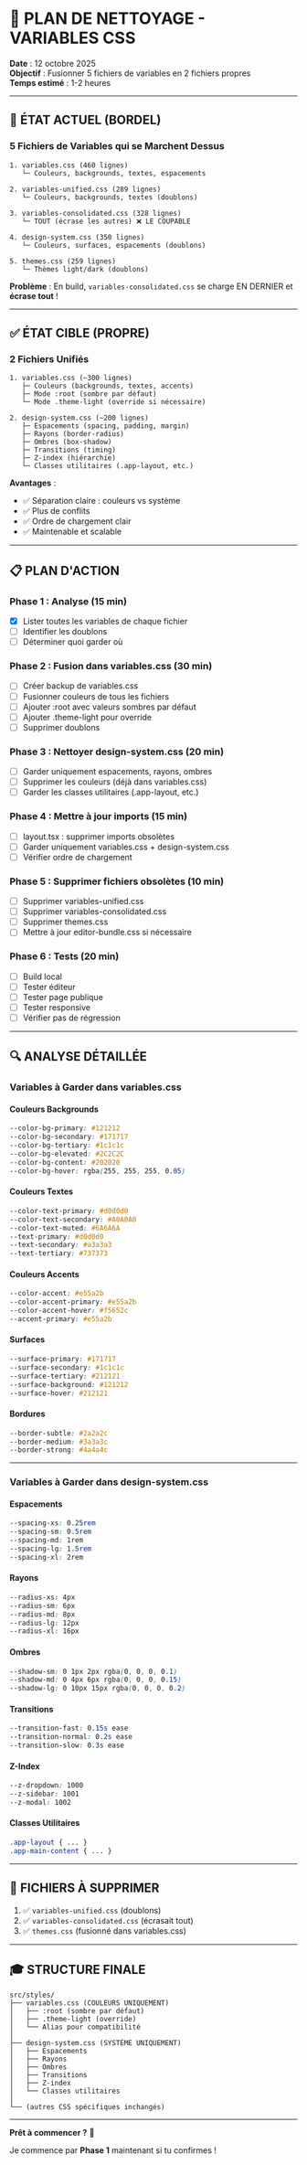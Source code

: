 # 🧹 PLAN DE NETTOYAGE - VARIABLES CSS

**Date** : 12 octobre 2025  
**Objectif** : Fusionner 5 fichiers de variables en 2 fichiers propres  
**Temps estimé** : 1-2 heures

---

## 🎯 ÉTAT ACTUEL (BORDEL)

### 5 Fichiers de Variables qui se Marchent Dessus

```
1. variables.css (460 lignes)
   └─ Couleurs, backgrounds, textes, espacements

2. variables-unified.css (289 lignes)
   └─ Couleurs, backgrounds, textes (doublons)

3. variables-consolidated.css (328 lignes)
   └─ TOUT (écrase les autres) ❌ LE COUPABLE

4. design-system.css (350 lignes)
   └─ Couleurs, surfaces, espacements (doublons)

5. themes.css (259 lignes)
   └─ Thèmes light/dark (doublons)
```

**Problème** : En build, `variables-consolidated.css` se charge EN DERNIER et **écrase tout** !

---

## ✅ ÉTAT CIBLE (PROPRE)

### 2 Fichiers Unifiés

```
1. variables.css (~300 lignes)
   ├─ Couleurs (backgrounds, textes, accents)
   ├─ Mode :root (sombre par défaut)
   └─ Mode .theme-light (override si nécessaire)

2. design-system.css (~200 lignes)
   ├─ Espacements (spacing, padding, margin)
   ├─ Rayons (border-radius)
   ├─ Ombres (box-shadow)
   ├─ Transitions (timing)
   ├─ Z-index (hiérarchie)
   └─ Classes utilitaires (.app-layout, etc.)
```

**Avantages** :
- ✅ Séparation claire : couleurs vs système
- ✅ Plus de conflits
- ✅ Ordre de chargement clair
- ✅ Maintenable et scalable

---

## 📋 PLAN D'ACTION

### Phase 1 : Analyse (15 min)

- [x] Lister toutes les variables de chaque fichier
- [ ] Identifier les doublons
- [ ] Déterminer quoi garder où

### Phase 2 : Fusion dans variables.css (30 min)

- [ ] Créer backup de variables.css
- [ ] Fusionner couleurs de tous les fichiers
- [ ] Ajouter :root avec valeurs sombres par défaut
- [ ] Ajouter .theme-light pour override
- [ ] Supprimer doublons

### Phase 3 : Nettoyer design-system.css (20 min)

- [ ] Garder uniquement espacements, rayons, ombres
- [ ] Supprimer les couleurs (déjà dans variables.css)
- [ ] Garder les classes utilitaires (.app-layout, etc.)

### Phase 4 : Mettre à jour imports (15 min)

- [ ] layout.tsx : supprimer imports obsolètes
- [ ] Garder uniquement variables.css + design-system.css
- [ ] Vérifier ordre de chargement

### Phase 5 : Supprimer fichiers obsolètes (10 min)

- [ ] Supprimer variables-unified.css
- [ ] Supprimer variables-consolidated.css
- [ ] Supprimer themes.css
- [ ] Mettre à jour editor-bundle.css si nécessaire

### Phase 6 : Tests (20 min)

- [ ] Build local
- [ ] Tester éditeur
- [ ] Tester page publique
- [ ] Tester responsive
- [ ] Vérifier pas de régression

---

## 🔍 ANALYSE DÉTAILLÉE

### Variables à Garder dans variables.css

#### Couleurs Backgrounds
```css
--color-bg-primary: #121212
--color-bg-secondary: #171717
--color-bg-tertiary: #1c1c1c
--color-bg-elevated: #2C2C2C
--color-bg-content: #202020
--color-bg-hover: rgba(255, 255, 255, 0.05)
```

#### Couleurs Textes
```css
--color-text-primary: #d0d0d0
--color-text-secondary: #A0A0A0
--color-text-muted: #6A6A6A
--text-primary: #d0d0d0
--text-secondary: #a3a3a3
--text-tertiary: #737373
```

#### Couleurs Accents
```css
--color-accent: #e55a2b
--color-accent-primary: #e55a2b
--color-accent-hover: #f5652c
--accent-primary: #e55a2b
```

#### Surfaces
```css
--surface-primary: #171717
--surface-secondary: #1c1c1c
--surface-tertiary: #212121
--surface-background: #121212
--surface-hover: #212121
```

#### Bordures
```css
--border-subtle: #2a2a2c
--border-medium: #3a3a3c
--border-strong: #4a4a4c
```

---

### Variables à Garder dans design-system.css

#### Espacements
```css
--spacing-xs: 0.25rem
--spacing-sm: 0.5rem
--spacing-md: 1rem
--spacing-lg: 1.5rem
--spacing-xl: 2rem
```

#### Rayons
```css
--radius-xs: 4px
--radius-sm: 6px
--radius-md: 8px
--radius-lg: 12px
--radius-xl: 16px
```

#### Ombres
```css
--shadow-sm: 0 1px 2px rgba(0, 0, 0, 0.1)
--shadow-md: 0 4px 6px rgba(0, 0, 0, 0.15)
--shadow-lg: 0 10px 15px rgba(0, 0, 0, 0.2)
```

#### Transitions
```css
--transition-fast: 0.15s ease
--transition-normal: 0.2s ease
--transition-slow: 0.3s ease
```

#### Z-Index
```css
--z-dropdown: 1000
--z-sidebar: 1001
--z-modal: 1002
```

#### Classes Utilitaires
```css
.app-layout { ... }
.app-main-content { ... }
```

---

## 📁 FICHIERS À SUPPRIMER

1. ✅ `variables-unified.css` (doublons)
2. ✅ `variables-consolidated.css` (écrasait tout)
3. ✅ `themes.css` (fusionné dans variables.css)

---

## 🎓 STRUCTURE FINALE

```
src/styles/
├── variables.css (COULEURS UNIQUEMENT)
│   ├── :root (sombre par défaut)
│   ├── .theme-light (override)
│   └── Alias pour compatibilité
│
├── design-system.css (SYSTÈME UNIQUEMENT)
│   ├── Espacements
│   ├── Rayons
│   ├── Ombres
│   ├── Transitions
│   ├── Z-index
│   └── Classes utilitaires
│
└── (autres CSS spécifiques inchangés)
```

---

**Prêt à commencer ?** 🚀

Je commence par **Phase 1** maintenant si tu confirmes !



